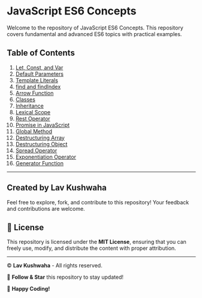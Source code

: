 # JavaScript ES6 Concepts

Welcome to the repository of JavaScript ES6 Concepts. This repository covers fundamental and advanced ES6 topics with practical examples.

## Table of Contents

1. [Let, Const, and Var](https://github.com/lav-kushwaha/Completed-Learning-JavaScript_ES6/tree/main/01.Let%20Const%20and%20Var)
2. [Default Parameters](https://github.com/lav-kushwaha/Completed-Learning-JavaScript_ES6/tree/main/02.Default%20Parameters)
3. [Template Literals](https://github.com/lav-kushwaha/Completed-Learning-JavaScript_ES6/tree/main/03.Template%20Literals)
4. [find and findIndex](https://github.com/lav-kushwaha/Completed-Learning-JavaScript_ES6/tree/main/04.find%20and%20findIndex)
5. [Arrow Function](https://github.com/lav-kushwaha/Completed-Learning-JavaScript_ES6/tree/main/05.Arrow%20Function)
6. [Classes](https://github.com/lav-kushwaha/Completed-Learning-JavaScript_ES6/tree/main/06.Classes)
7. [Inheritance](https://github.com/lav-kushwaha/Completed-Learning-JavaScript_ES6/tree/main/07.Inheritance)
8. [Lexical Scope](https://github.com/lav-kushwaha/Completed-Learning-JavaScript_ES6/tree/main/08.Lexical%20Scope)
9. [Rest Operator](https://github.com/lav-kushwaha/Completed-Learning-JavaScript_ES6/tree/main/09.Rest%20Operator)
10. [Promise in JavaScript](https://github.com/lav-kushwaha/Completed-Learning-JavaScript_ES6/tree/main/10.Promise%20in%20Js)
11. [Global Method](https://github.com/lav-kushwaha/Completed-Learning-JavaScript_ES6/tree/main/11.Global%20Method)
12. [Destructuring Array](https://github.com/lav-kushwaha/Completed-Learning-JavaScript_ES6/tree/main/12.Destructuring%20Array)
13. [Destructuring Object](https://github.com/lav-kushwaha/Completed-Learning-JavaScript_ES6/tree/main/13.Destructuring%20Object)
14. [Spread Operator](https://github.com/lav-kushwaha/Completed-Learning-JavaScript_ES6/tree/main/14.Spread%20Operator)
15. [Exponentiation Operator](https://github.com/lav-kushwaha/Completed-Learning-JavaScript_ES6/tree/main/15.Exponentiation%20Operator)
16. [Generator Function](https://github.com/lav-kushwaha/Completed-Learning-JavaScript_ES6/tree/main/16.Generator%20Function)

---

## Created by Lav Kushwaha

Feel free to explore, fork, and contribute to this repository! Your feedback and contributions are welcome.

## 📜 License
This repository is licensed under the **MIT License**, ensuring that you can freely use, modify, and distribute the content with proper attribution.

---

© **Lav Kushwaha** - All rights reserved.

🔗 **Follow & Star** this repository to stay updated!

🚀 **Happy Coding!**
